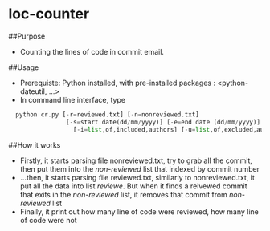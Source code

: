 # loc-counter

##Purpose
* Counting the lines of code in commit email.

##Usage
* Prerequiste: Python installed, with pre-installed packages : <python-dateutil, ...>
* In command line interface, type

```python
  python cr.py [-r=reviewed.txt] [-n=nonreviewed.txt] 
                [-s=start date(dd/mm/yyyy)] [-e=end date (dd/mm/yyyy)] 
                  [-i=list,of,included,authors] [-u=list,of,excluded,authors]
```

##How it works

* Firstly, it starts parsing file nonreviewed.txt, try to grab all the commit, then put them into the *non-reviewed* list that indexed by commit number
* ...then, it starts parsing file reviewed.txt, similarly to nonreviewed.txt, it put all the data into list *reviewe*. But when it finds a reivewed commit that exits in the *non-reviewed* list, it removes that commit from *non-reviewed* list
* Finally, it print out how many line of code were reviewed, how many line of code were not
